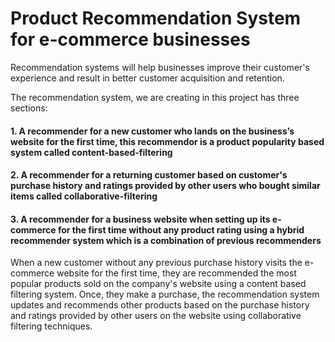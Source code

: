 # Product Recommendation System for e-commerce businesses

Recommendation systems will help businesses improve their customer's experience and result in better customer acquisition and retention.

The recommendation system, we are creating in this project has three sections:

#### 1. A recommender for a new customer who lands on the business’s website for the first time, this recommendor is a product popularity based system called **content-based-filtering** 

#### 2. A recommender for a returning customer based on customer's purchase history and ratings provided by other users who bought similar items called **collaborative-filtering** 

#### 3. A recommender for a business website when setting up its e-commerce for the first time without any product rating using a **hybrid recommender system** which is a combination of previous recommenders

When a new customer without any previous purchase history visits the e-commerce website for the first time, they are recommended the most popular products sold on the company's website using a content based filtering system. Once, they make a purchase, the recommendation system updates and recommends other products based on the purchase history and ratings provided by other users on the website using collaborative filtering techniques.